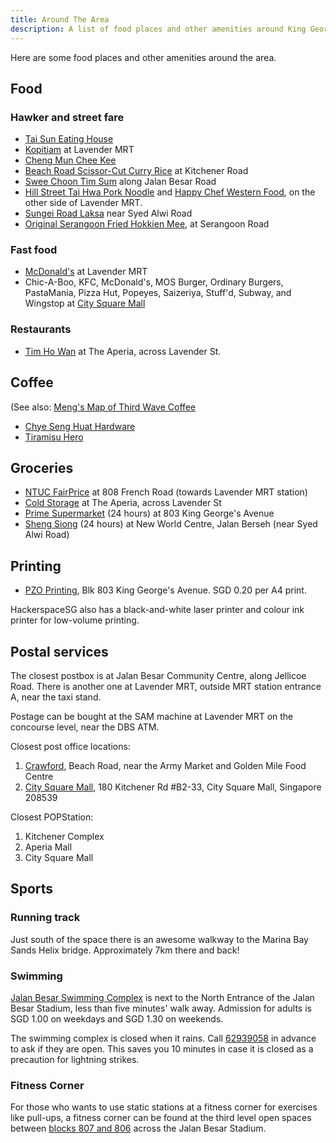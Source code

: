 ```yaml
---
title: Around The Area
description: A list of food places and other amenities around King George's Building, near Lavender and Bendemeer MRT stations.
---
```


Here are some food places and other amenities around the area.

## Food

### Hawker and street fare

* [Tai Sun Eating House](https://foursquare.com/v/tai-sun-eating-house/4b9f1af9f964a520ef1337e3)
* [Kopitiam](https://foursquare.com/v/kopitiam/4daf7feb4b22d9b3bcc392c0) at Lavender MRT
* [Cheng Mun Chee Kee](https://foursquare.com/v/cheng-mun-chee-kee-pig-organ-soup-%E6%AD%A3%E6%96%87%E5%BF%97%E8%AE%B0/4b0fb901f964a520586423e3)
* [Beach Road Scissor-Cut Curry Rice](https://foursquare.com/v/beach-road-scissorcut-curry-rice-%E5%89%AA%E5%88%80%E5%89%AA%E5%92%96%E5%93%A9%E9%A3%AF/4b529ebdf964a520218427e3) at Kitchener Road
* [Swee Choon Tim Sum](https://foursquare.com/v/swee-choon-tim-sum-restaurant-%E7%91%9E%E6%98%A5%E9%BB%9E%E5%BF%83%E6%8B%89%E9%9D%A2%E5%B0%8F%E7%B1%A0%E5%8C%85/4bb610c81344b71318e99c04) along Jalan Besar Road
* [Hill Street Tai Hwa Pork Noodle](https://foursquare.com/v/hill-street-tai-hwa-pork-noodle-%E5%90%8A%E6%A1%A5%E5%A4%B4%E5%A4%A7%E5%8D%8E%E7%8C%AA%E8%82%89%E7%B2%BF%E6%9D%A1-singapore/4b80b8b3f964a5205a8830e3) and [Happy Chef Western Food](https://foursquare.com/v/happy-chef-western-food/4bc00eec74a9a5937ea7cff6), on the other side of Lavender MRT.
* [Sungei Road Laksa](https://foursquare.com/v/sungei-road-laksa-%E7%BB%93%E9%9C%9C%E6%A1%A5%E5%8F%BB%E6%B2%99/4c19e647834e2d7f94102b80) near Syed Alwi Road
* [Original Serangoon Fried Hokkien Mee](https://foursquare.com/v/original-serangoon-fried-hokkien-mee-singapore/4c1b65aeb9f876b0f21b7a46), at Serangoon Road

### Fast food

* [McDonald's](https://foursquare.com/v/mcdonalds/557bc110498e1b84b5a61ee4) at Lavender MRT
* Chic-A-Boo, KFC, McDonald's, MOS Burger, Ordinary Burgers, PastaMania, Pizza Hut, Popeyes, Saizeriya, Stuff'd, Subway, and Wingstop at [City Square Mall](https://www.citysquaremall.com.sg/shops/shop-list/shop-category/food-beverage/)

### Restaurants

* [Tim Ho Wan](http://www.timhowan.com/) at The Aperia, across Lavender St.

## Coffee

(See also: [Meng's Map of Third Wave Coffee](https://maps.google.com.sg/maps/ms?msid=215891290759892097434.0004cceddc3c51a603dc0&msa=0&ll=1.310483,103.86149&spn=0.003282,0.005048)

* [Chye Seng Huat Hardware](https://www.facebook.com/ChyeSengHuatHardware)
* [Tiramisu Hero](http://thetiramisuhero.com/)

## Groceries

* [NTUC FairPrice](https://foursquare.com/v/ntuc-fairprice/521ec08911d28bd06826ec0b) at 808 French Road (towards Lavender MRT station)
* [Cold Storage](https://foursquare.com/v/cold-storage/5427877c498e82f0e39df292) at The Aperia, across Lavender St
* [Prime Supermarket](https://foursquare.com/v/prime-supermarket-singapore/4ba1c408f964a52073cb37e3) (24 hours) at 803 King George's Avenue
* [Sheng Siong](https://foursquare.com/v/sheng-siong-supermarket/4fabc805e4b06a5977404d7f) (24 hours) at New World Centre, Jalan Berseh (near Syed Alwi Road)

## Printing

* [PZO Printing](https://www.facebook.com/pzoprintingSIN), Blk 803 King George's Avenue. SGD 0.20 per A4 print.

HackerspaceSG also has a black-and-white laser printer and colour ink printer for low-volume printing.

## Postal services

The closest postbox is at Jalan Besar Community Centre, along Jellicoe Road.
There is another one at Lavender MRT, outside MRT station entrance A, near the
taxi stand.

Postage can be bought at the SAM machine at Lavender MRT on the concourse
level, near the DBS ATM.

Closest post office locations:
1. [Crawford](https://foursquare.com/v/crawford-post-office/4c34a3883ffc95211eee90f5), Beach Road, near the Army Market and Golden Mile Food Centre
1. [City Square Mall](https://foursquare.com/v/singapore-post/577a09ad498ee32e9b8ac57e), 180 Kitchener Rd #B2-33, City Square Mall, Singapore 208539

Closest POPStation:
1. Kitchener Complex
1. Aperia Mall
1. City Square Mall

## Sports

### Running track

Just south of the space there is an awesome walkway to the Marina Bay Sands Helix bridge. Approximately 7km there and back!

### Swimming

[Jalan Besar Swimming Complex](https://www.myactivesg.com/facilities/jalan-besar-swimming-complex) is next to the North Entrance of the Jalan Besar Stadium, less than five minutes' walk away. Admission for adults is SGD 1.00 on weekdays and SGD 1.30 on weekends.

The swimming complex is closed when it rains. Call <a href="tel:+6562939058">62939058</a> in advance to ask if they are open. This saves you 10 minutes in case it is closed as a precaution for lightning strikes.

### Fitness Corner

For those who wants to use static stations at a fitness corner for exercises like pull-ups, a fitness corner can be found at the third level open spaces between [blocks 807 and 806](https://goo.gl/maps/sXvFZ) across the Jalan Besar Stadium.

